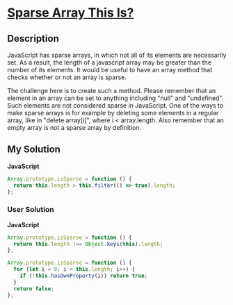 # [Sparse Array This Is?](https://www.codewars.com/kata/561fe8dbd50efaa2e9000075)

## Description

JavaScript has sparse arrays, in which not all of its elements are necessarily set. As a result, the length of a javascript array may be greater than the number of its elements. It would be useful to have an array method that checks whether or not an array is sparse.

The challenge here is to create such a method. Please remember that an element in an array can be set to anything including "null" and "undefined". Such elements are not considered sparse in JavaScript. One of the ways to make sparse arrays is for example by deleting some elements in a regular array, like in "delete array[i]", where i < array.length. Also remember that an empty array is not a sparse array by definition.

## My Solution

**JavaScript**

```js
Array.prototype.isSparse = function () {
  return this.length > this.filter(() => true).length;
};
```

### User Solution

**JavaScript**

```js
Array.prototype.isSparse = function () {
  return this.length !== Object.keys(this).length;
};
```

```js
Array.prototype.isSparse = function () {
  for (let i = 0; i < this.length; i++) {
    if (!this.hasOwnProperty(i)) return true;
  }
  return false;
};
```
